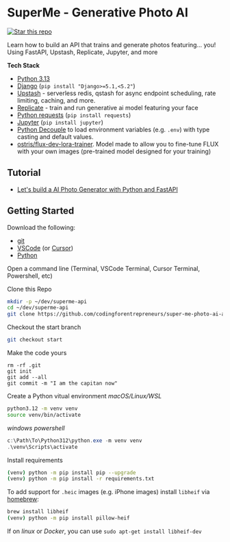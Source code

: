 # SuperMe - Generative Photo AI
[![Star this repo](https://img.shields.io/github/stars/codingforentrepreneurs/super-me-photo-ai-api?style=social)](https://github.com/codingforentrepreneurs/super-me-photo-ai-api)

Learn how to build an API that trains and generate photos featuring... you! Using FastAPI, Upstash, Replicate, Jupyter, and more

__Tech Stack__
- [Python 3.13](https://github.com/python)
- [Django](https://github.com/django/django) (`pip install "Django>=5.1,<5.2"`)
- [Upstash](https://upstash.com) - serverless redis, qstash for async endpoint scheduling, rate limiting, caching, and more.
- [Replicate](https://replicate) - train and run generative ai model featuring your face
- [Python requests](https://github.com/psf/requests) (`pip install requests`)
- [Jupyter](https://jupyter.org/) (`pip install jupyter`)
- [Python Decouple](https://github.com/HBNetwork/python-decouple) to load environment variables (e.g. `.env`) with type casting and default values.
- [ostris/flux-dev-lora-trainer](https://replicate.com/ostris/flux-dev-lora-trainer). Model made to allow you to fine-tune FLUX with your own images (pre-trained model designed for your training)

## Tutorial
- [Let's build a AI Photo Generator with Python and FastAPI](https://www.youtube.com/watch?v=lV82LDKT16A)

## Getting Started

Download the following:
- [git](https://git-scm.com/)
- [VSCode](https://code.visualstudio.com/) (or [Cursor](https://cursor.com/))
- [Python](https://www.python.org/downloads/)

Open a command line (Terminal, VSCode Terminal, Cursor Terminal, Powershell, etc)

Clone this Repo
```bash
mkdir -p ~/dev/superme-api
cd ~/dev/superme-api
git clone https://github.com/codingforentrepreneurs/super-me-photo-ai-api .
```

Checkout the start branch
```bash
git checkout start
```

Make the code yours
```
rm -rf .git
git init
git add --all
git commit -m "I am the capitan now"
```

Create a Python vitual environment
_macOS/Linux/WSL_
```bash
python3.12 -m venv venv
source venv/bin/activate
```

_windows powershell_
```powershell
c:\Path\To\Python312\python.exe -m venv venv
.\venv\Scripts\activate
```

Install requirements
```bash
(venv) python -m pip install pip --upgrade
(venv) python -m pip install -r requirements.txt
```

To add support for `.heic` images (e.g. iPhone images) install `libheif` via [homebrew](https://brew.sh):
```bash
brew install libheif
(venv) python -m pip install pillow-heif
```
If on _linux_ or _Docker_, you can use `sudo apt-get install libheif-dev`
